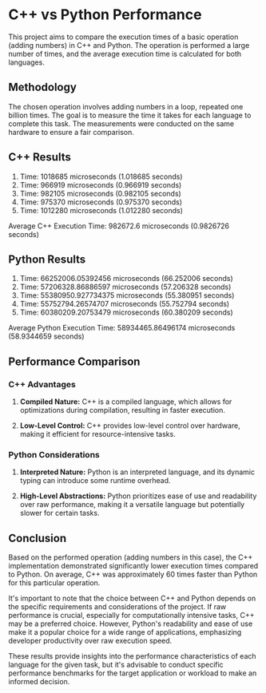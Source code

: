 # C++ vs Python Performance

This project aims to compare the execution times of a basic operation (adding numbers) in C++ and Python. The operation is performed a large number of times, and the average execution time is calculated for both languages.

## Methodology

The chosen operation involves adding numbers in a loop, repeated one billion times. The goal is to measure the time it takes for each language to complete this task. The measurements were conducted on the same hardware to ensure a fair comparison.

## C++ Results

1. Time: 1018685 microseconds (1.018685 seconds)
2. Time: 966919 microseconds (0.966919 seconds)
3. Time: 982105 microseconds (0.982105 seconds)
4. Time: 975370 microseconds (0.975370 seconds)
5. Time: 1012280 microseconds (1.012280 seconds)

Average C++ Execution Time: 982672.6 microseconds (0.9826726 seconds)

## Python Results

1. Time: 66252006.05392456 microseconds (66.252006 seconds)
2. Time: 57206328.86886597 microseconds (57.206328 seconds)
3. Time: 55380950.927734375 microseconds (55.380951 seconds)
4. Time: 55752794.26574707 microseconds (55.752794 seconds)
5. Time: 60380209.20753479 microseconds (60.380209 seconds)

Average Python Execution Time: 58934465.86496174 microseconds (58.9344659 seconds)

## Performance Comparison

### C++ Advantages

1. **Compiled Nature:** C++ is a compiled language, which allows for optimizations during compilation, resulting in faster execution.

2. **Low-Level Control:** C++ provides low-level control over hardware, making it efficient for resource-intensive tasks.

### Python Considerations

1. **Interpreted Nature:** Python is an interpreted language, and its dynamic typing can introduce some runtime overhead.

2. **High-Level Abstractions:** Python prioritizes ease of use and readability over raw performance, making it a versatile language but potentially slower for certain tasks.

## Conclusion

Based on the performed operation (adding numbers in this case), the C++ implementation demonstrated significantly lower execution times compared to Python. On average, C++ was approximately 60 times faster than Python for this particular operation.

It's important to note that the choice between C++ and Python depends on the specific requirements and considerations of the project. If raw performance is crucial, especially for computationally intensive tasks, C++ may be a preferred choice. However, Python's readability and ease of use make it a popular choice for a wide range of applications, emphasizing developer productivity over raw execution speed.

These results provide insights into the performance characteristics of each language for the given task, but it's advisable to conduct specific performance benchmarks for the target application or workload to make an informed decision.
